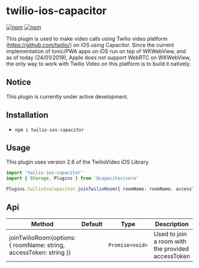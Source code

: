 # twilio-ios-capacitor

[![npm](https://img.shields.io/npm/v/twilio-ios-capacitor.svg)](https://www.npmjs.com/package/twilio-ios-capacitor)
[![npm](https://img.shields.io/npm/dt/twilio-ios-capacitor.svg?label=npm%20downloads)](https://www.npmjs.com/package/twilio-ios-capacitor)

This plugin is used to make video calls using Twilio video platform (https://github.com/twilio/) on iOS using Capacitor. Since the current implementation of Ionic/PWA apps on iOS run on top of WKWebView, and as of today (24/01/2019), Apple does not support WebRTC on WKWebView, the only way to work with Twilio Video on this platform is to build it natively.

## Notice

This plugin is currently under active development.

## Installation

- `npm i twilio-ios-capacitor`

## Usage

This plugin uses version 2.6 of the TwilioVideo iOS Library

```ts
import 'twilio-ios-capacitor'
import { Storage, Plugins } from '@capacitor/core'

Plugins.TwilioIosCapacitor.joinTwilioRoom({ roomName: roomName, accessToken: accessToken })
```

## Api

| Method                                                             | Default | Type            | Description                                       |
| ------------------------------------------------------------------ | ------- | --------------- | ------------------------------------------------- |
| joinTwilioRoom(options: { roomName: string, accessToken: string }) |         | `Promise<void>` | Used to join a room with the provided accessToken |

